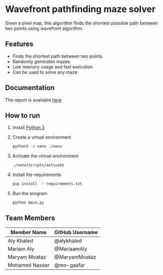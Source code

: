 # Wavefront pathfinding maze solver

Given a pixel map, this algorithm finds the shortest possible path between two points using wavefront algorithm.

## Features

* Finds the shortest path between two points
* Randomly generates mazes
* Low memory usage and fast execution
* Can be used to solve any maze

## Documentation

The report is available [here](./report.pdf)

## How to run

1. Install [Python 3](https://www.python.org/downloads/)
2. Create a virtual environment

    ```bash
    python3 -m venv ./venv
    ```

3. Activate the virtual environment

    ```bash
    ./venv/scripts/activate
    ```

4. Install the requirements

    ```bash
    pip install -r requirements.txt
    ```

5. Run the program

    ```bash
    python main.py
    ```

## Team Members

|Member Name| GitHub Username|
|-----------|----------------|
|Aly Khaled | @alykhaled |
|Mariam Aly | @MariaamAly |
|Maryam Moataz | @MaryamMoataz |
|Mohamed Nasser | @mo-gaafar|
